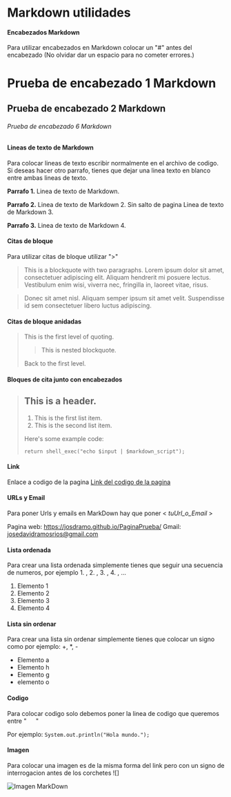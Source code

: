 # Markdown utilidades

#### **Encabezados Markdown**

Para utilizar encabezados en Markdown colocar un "#" antes del encabezado (No olvidar dar un espacio para no cometer errores.)

# Prueba de encabezado 1 Markdown
## Prueba de encabezado 2 Markdown
###### Prueba de encabezado 6 Markdown

#### **Lineas de texto de Markdown**

Para colocar lineas de texto escribir normalmente en el archivo de codigo. Si deseas hacer otro parrafo, tienes que dejar una linea texto en blanco entre ambas lineas de texto.

**Parrafo 1.** Linea de texto de Markdown.

**Parrafo 2.** Linea de texto de Markdown 2. Sin salto de pagina
Linea de texto de Markdown 3.

**Parrafo 3.** Linea de texto de Markdown 4.

#### **Citas de bloque**

Para utilizar citas de bloque utilizar ">"

> This is a blockquote with two paragraphs. Lorem ipsum dolor sit amet,
consectetuer adipiscing elit. Aliquam hendrerit mi posuere lectus.
Vestibulum enim wisi, viverra nec, fringilla in, laoreet vitae, risus.

> Donec sit amet nisl. Aliquam semper ipsum sit amet velit. Suspendisse
id sem consectetuer libero luctus adipiscing.

#### **Citas de bloque anidadas**

> This is the first level of quoting.
>
> > This is nested blockquote.
>
> Back to the first level.

#### **Bloques de cita junto con encabezados**

> ## This is a header.
> 
> 1.   This is the first list item.
> 2.   This is the second list item.
> 
> Here's some example code:
> 
>     return shell_exec("echo $input | $markdown_script");

#### **Link**

Enlace a codigo de la pagina [Link del codigo de la pagina](https://github.com/josdramo/PaginaPrueba/blob/main/index.md)

#### **URLs y Email**

Para poner Urls y emails en MarkDown hay que poner < *tuUrl_o_Email* >

Pagina web: <https://josdramo.github.io/PaginaPrueba/>
Gmail: <josedavidramosrios@gmail.com>

#### **Lista ordenada**

Para crear una lista ordenada simplemente tienes que seguir una secuencia de numeros, por ejemplo 1. , 2. , 3. , 4. , ...

1. Elemento 1
2. Elemento 2
3. Elemento 3
4. Elemento 4

#### **Lista sin ordenar**

Para crear una lista sin ordenar simplemente tienes que colocar un signo como por ejemplo: +, *, -

+ Elemento a
+ Elemento h
+ Elemento g
+ elemento o

#### **Codigo**

Para colocar codigo solo debemos poner la linea de codigo que queremos entre "`   `"

Por ejemplo: `System.out.println("Hola mundo.");`

#### **Imagen**

Para colocar una imagen es de la misma forma del link pero con un signo de interrogacion antes de los corchetes ![]

![Imagen MarkDown](https://upload.wikimedia.org/wikipedia/commons/thumb/4/48/Markdown-mark.svg/1200px-Markdown-mark.svg.png)

